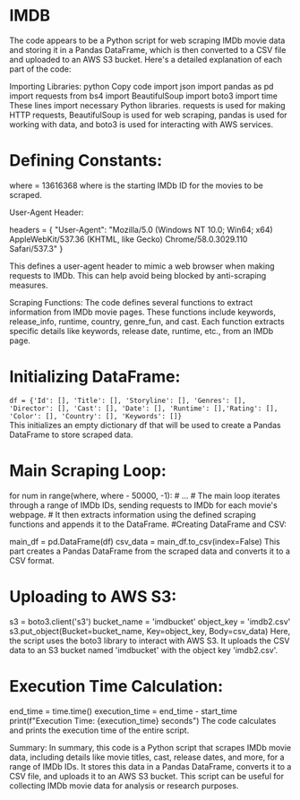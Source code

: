 # IMDB
 The code appears to be a Python script for web scraping IMDb movie data and storing it in a Pandas DataFrame, which is then converted to a CSV file and uploaded to an AWS S3 bucket. Here's a detailed explanation of each part of the code:

Importing Libraries:
python
Copy code
import json
import pandas as pd
import requests
from bs4 import BeautifulSoup
import boto3
import time
These lines import necessary Python libraries. requests is used for making HTTP requests, BeautifulSoup is used for web scraping, pandas is used for working with data, and boto3 is used for interacting with AWS services.

# Defining Constants:

where = 13616368
where is the starting IMDb ID for the movies to be scraped.

User-Agent Header:

headers = {
    "User-Agent": "Mozilla/5.0 (Windows NT 10.0; Win64; x64) AppleWebKit/537.36 (KHTML, like Gecko) Chrome/58.0.3029.110 Safari/537.3"
}

This defines a user-agent header to mimic a web browser when making requests to IMDb. This can help avoid being blocked by anti-scraping measures.

Scraping Functions:
The code defines several functions to extract information from IMDb movie pages. These functions include keywords, release_info, runtime, country, genre_fun, and cast. Each function extracts specific details like keywords, release date, runtime, etc., from an IMDb page.

# Initializing DataFrame:

```df = {'Id': [], 'Title': [], 'Storyline': [], 'Genres': [], 'Director': [], 'Cast': [], 'Date': [], 'Runtime': [],'Rating': [], 'Color': [], 'Country': [], 'Keywords': []}```
<br>
This initializes an empty dictionary df that will be used to create a Pandas DataFrame to store scraped data.

# Main Scraping Loop:
for num in range(where, where - 50000, -1):
    # ...
    # The main loop iterates through a range of IMDb IDs, sending requests to IMDb for each movie's webpage.
    # It then extracts information using the defined scraping functions and appends it to the DataFrame.
#Creating DataFrame and CSV:

main_df = pd.DataFrame(df)
csv_data = main_df.to_csv(index=False)
This part creates a Pandas DataFrame from the scraped data and converts it to a CSV format.

# Uploading to AWS S3:

s3 = boto3.client('s3')
bucket_name = 'imdbucket'
object_key = 'imdb2.csv'
s3.put_object(Bucket=bucket_name, Key=object_key, Body=csv_data)
Here, the script uses the boto3 library to interact with AWS S3. It uploads the CSV data to an S3 bucket named 'imdbucket' with the object key 'imdb2.csv'.

# Execution Time Calculation:
end_time = time.time()
execution_time = end_time - start_time
print(f"Execution Time: {execution_time} seconds")
The code calculates and prints the execution time of the entire script.

Summary:
In summary, this code is a Python script that scrapes IMDb movie data, including details like movie titles, cast, release dates, and more, for a range of IMDb IDs. It stores this data in a Pandas DataFrame, converts it to a CSV file, and uploads it to an AWS S3 bucket. This script can be useful for collecting IMDb movie data for analysis or research purposes.
